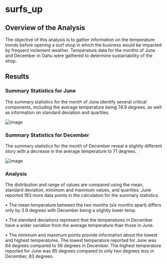 # surfs_up

## Overview of the Analysis 

The objective of this analysis is to gather information on the temperature trends before opening a surf shop in which the business would be impacted by frequent inclement weather. Temperature data for the months of June and December in Oahu were gathered to determine sustainability of the shop. 

## Results 

### Summary Statistics for June

The summary statistics for the month of June identify several critical components, including the average temperature being 74.9 degrees, as well as information on standard deviation and quartiles.

![image](https://github.com/saraglenn/surfs_up/assets/119461431/f259b03e-8869-4b98-b2c4-f1f5957d64af)

### Summary Statistics for December 

The summary statistics for the month of December reveal a slightly different story with a decrease in the average temperature to 71 degrees. 

![image](https://github.com/saraglenn/surfs_up/assets/119461431/c9a948a4-79e0-4dfd-9378-6bd285cef7d9)

### Analysis 

The distribution and range of values are compared using the mean, standard deviation, minimum and maximum values, and quartiles. June reported 183 more data points in the calculation for the summary statistics. 

•	The mean temperature between the two months (six months apart) differs only by 3.9 degrees with December being a slightly lower temp. 

•	The standard deviations represent that the temperatures in December have a wider variation from the average temperature than those in June. 

•	The minimum and maximum points provide information about the lowest and highest temperatures. The lowest temperature reported for June was 64 degrees compared to 56 degrees in December. The highest temperature reported for June was 85 degrees compared to only two degrees less in December, 83 degrees. 


